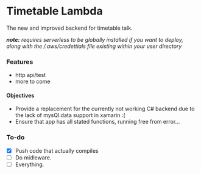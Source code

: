 # Timetable Lambda
The new and improved backend for timetable talk.

 _**note:** requires serverless to be globally installed if you want to deploy, along with the /.aws/credettials file existing within your user directory_
 
### Features
- http api/test
- more to come


#### Objectives
- Provide a replacement for the currently not working C# backend due to the lack of mysQl.data support in xamarin :(
- Ensure that app has all stated functions, running free from error...



### To-do
- [x] Push code that actually compiles
- [ ] Do midleware.
- [ ] Everything.